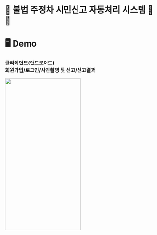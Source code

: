 # 🚫 불법 주정차 시민신고 자동처리 시스템 🛑🚫
# 🖥 Demo
### 클라이언트(안드로이드) <br/> 회원가입/로그인/사진촬영 및 신고/신고결과
<img src="https://user-images.githubusercontent.com/91523484/158323629-fddc359c-a59e-46b7-a5d1-1d03bc3d1274.gif" width="250" height="500">  
